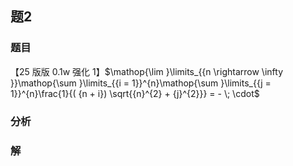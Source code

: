 ## 题2
### 题目
【25 版版 0.1w 强化 1】$\mathop{\lim }\limits_{{n \rightarrow  \infty }}\mathop{\sum }\limits_{{i = 1}}^{n}\mathop{\sum }\limits_{{j = 1}}^{n}\frac{1}{( {n + i}) \sqrt{{n}^{2} + {j}^{2}}} =  - \; \cdot$
### 分析

### 解